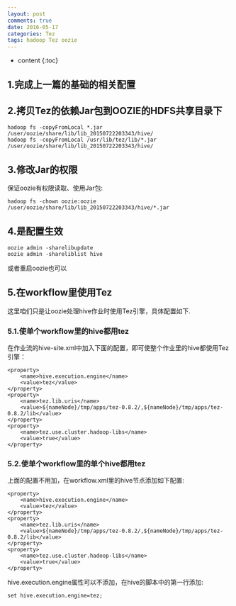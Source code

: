 ```yaml
---
layout: post
comments: true
date: 2016-05-17
categories: Tez
tags: hadoop Tez oozie
---
```


* content
{:toc}


## 1.完成上一篇的基础的相关配置

## 2.拷贝Tez的依赖Jar包到OOZIE的HDFS共享目录下
```
hadoop fs -copyFromLocal *.jar /user/oozie/share/lib/lib_20150722203343/hive/
hadoop fs -copyFromLocal /usr/lib/tez/lib/*.jar /user/oozie/share/lib/lib_20150722203343/hive/
```

## 3.修改Jar的权限
保证oozie有权限读取、使用Jar包:
```
hadoop fs -chown oozie:oozie /user/oozie/share/lib/lib_20150722203343/hive/*.jar
```

## 4.是配置生效
```
oozie admin -sharelibupdate
oozie admin -shareliblist hive
```
或者重启oozie也可以

## 5.在workflow里使用Tez
这里咱们只是让oozie处理hive作业时使用Tez引擎，具体配置如下.

### 5.1.使单个workflow里的hive都用tez
在作业流的hive-site.xml中加入下面的配置，即可使整个作业里的hive都使用Tez引擎：

```
<property>
	<name>hive.execution.engine</name>
	<value>tez</value>
</property>
<property>
	<name>tez.lib.uris</name>
	<value>${nameNode}/tmp/apps/tez-0.8.2/,${nameNode}/tmp/apps/tez-0.8.2/lib</value>
</property>
<property>
	<name>tez.use.cluster.hadoop-libs</name>
	<value>true</value>
</property>
```

### 5.2.使单个workflow里的单个hive都用tez
上面的配置不用加，在workflow.xml里的hive节点添加如下配置:

```
<property>
	<name>hive.execution.engine</name>
	<value>tez</value>
</property>
<property>
	<name>tez.lib.uris</name>
	<value>${nameNode}/tmp/apps/tez-0.8.2/,${nameNode}/tmp/apps/tez-0.8.2/lib</value>
</property>
<property>
	<name>tez.use.cluster.hadoop-libs</name>
	<value>true</value>
</property>
```

hive.execution.engine属性可以不添加，在hive的脚本中的第一行添加:
```
set hive.execution.engine=tez;
```
